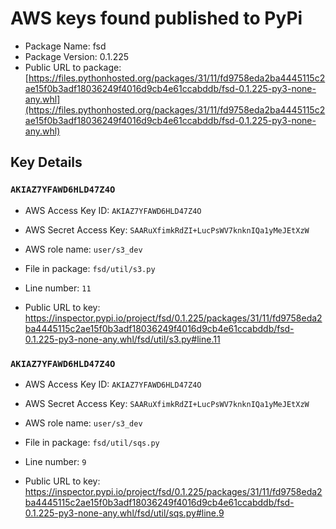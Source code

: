 # AWS keys found published to PyPi

* Package Name: fsd
* Package Version: 0.1.225
* Public URL to package: [https://files.pythonhosted.org/packages/31/11/fd9758eda2ba4445115c2ae15f0b3adf18036249f4016d9cb4e61ccabddb/fsd-0.1.225-py3-none-any.whl](https://files.pythonhosted.org/packages/31/11/fd9758eda2ba4445115c2ae15f0b3adf18036249f4016d9cb4e61ccabddb/fsd-0.1.225-py3-none-any.whl)

## Key Details

### `AKIAZ7YFAWD6HLD47Z4O`

* AWS Access Key ID: `AKIAZ7YFAWD6HLD47Z4O`
* AWS Secret Access Key: `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` 
* AWS role name: `user/s3_dev`
* File in package: `fsd/util/s3.py`
* Line number: `11`

* Public URL to key: https://inspector.pypi.io/project/fsd/0.1.225/packages/31/11/fd9758eda2ba4445115c2ae15f0b3adf18036249f4016d9cb4e61ccabddb/fsd-0.1.225-py3-none-any.whl/fsd/util/s3.py#line.11



### `AKIAZ7YFAWD6HLD47Z4O`

* AWS Access Key ID: `AKIAZ7YFAWD6HLD47Z4O`
* AWS Secret Access Key: `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` 
* AWS role name: `user/s3_dev`
* File in package: `fsd/util/sqs.py`
* Line number: `9`

* Public URL to key: https://inspector.pypi.io/project/fsd/0.1.225/packages/31/11/fd9758eda2ba4445115c2ae15f0b3adf18036249f4016d9cb4e61ccabddb/fsd-0.1.225-py3-none-any.whl/fsd/util/sqs.py#line.9


